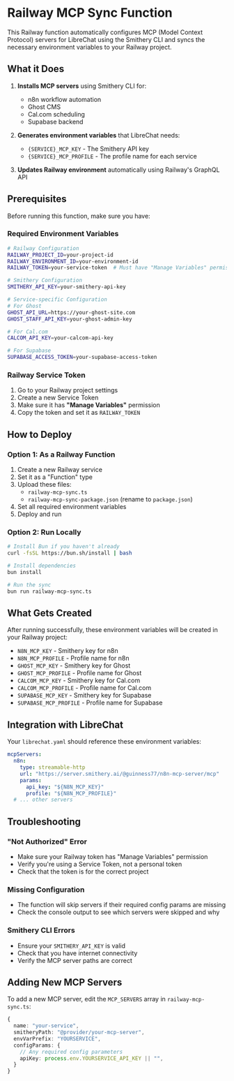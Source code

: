 # Railway MCP Sync Function

This Railway function automatically configures MCP (Model Context Protocol) servers for LibreChat using the Smithery CLI and syncs the necessary environment variables to your Railway project.

## What it Does

1. **Installs MCP servers** using Smithery CLI for:
   - n8n workflow automation
   - Ghost CMS
   - Cal.com scheduling
   - Supabase backend

2. **Generates environment variables** that LibreChat needs:
   - `{SERVICE}_MCP_KEY` - The Smithery API key
   - `{SERVICE}_MCP_PROFILE` - The profile name for each service

3. **Updates Railway environment** automatically using Railway's GraphQL API

## Prerequisites

Before running this function, make sure you have:

### Required Environment Variables

```bash
# Railway Configuration
RAILWAY_PROJECT_ID=your-project-id
RAILWAY_ENVIRONMENT_ID=your-environment-id
RAILWAY_TOKEN=your-service-token  # Must have "Manage Variables" permission

# Smithery Configuration
SMITHERY_API_KEY=your-smithery-api-key

# Service-specific Configuration
# For Ghost
GHOST_API_URL=https://your-ghost-site.com
GHOST_STAFF_API_KEY=your-ghost-admin-key

# For Cal.com
CALCOM_API_KEY=your-calcom-api-key

# For Supabase
SUPABASE_ACCESS_TOKEN=your-supabase-access-token
```

### Railway Service Token

1. Go to your Railway project settings
2. Create a new Service Token
3. Make sure it has **"Manage Variables"** permission
4. Copy the token and set it as `RAILWAY_TOKEN`

## How to Deploy

### Option 1: As a Railway Function

1. Create a new Railway service
2. Set it as a "Function" type
3. Upload these files:
   - `railway-mcp-sync.ts`
   - `railway-mcp-sync-package.json` (rename to `package.json`)
4. Set all required environment variables
5. Deploy and run

### Option 2: Run Locally

```bash
# Install Bun if you haven't already
curl -fsSL https://bun.sh/install | bash

# Install dependencies
bun install

# Run the sync
bun run railway-mcp-sync.ts
```

## What Gets Created

After running successfully, these environment variables will be created in your Railway project:

- `N8N_MCP_KEY` - Smithery key for n8n
- `N8N_MCP_PROFILE` - Profile name for n8n
- `GHOST_MCP_KEY` - Smithery key for Ghost
- `GHOST_MCP_PROFILE` - Profile name for Ghost
- `CALCOM_MCP_KEY` - Smithery key for Cal.com
- `CALCOM_MCP_PROFILE` - Profile name for Cal.com
- `SUPABASE_MCP_KEY` - Smithery key for Supabase
- `SUPABASE_MCP_PROFILE` - Profile name for Supabase

## Integration with LibreChat

Your `librechat.yaml` should reference these environment variables:

```yaml
mcpServers:
  n8n:
    type: streamable-http
    url: "https://server.smithery.ai/@guinness77/n8n-mcp-server/mcp"
    params:
      api_key: "${N8N_MCP_KEY}"
      profile: "${N8N_MCP_PROFILE}"
  # ... other servers
```

## Troubleshooting

### "Not Authorized" Error
- Make sure your Railway token has "Manage Variables" permission
- Verify you're using a Service Token, not a personal token
- Check that the token is for the correct project

### Missing Configuration
- The function will skip servers if their required config params are missing
- Check the console output to see which servers were skipped and why

### Smithery CLI Errors
- Ensure your `SMITHERY_API_KEY` is valid
- Check that you have internet connectivity
- Verify the MCP server paths are correct

## Adding New MCP Servers

To add a new MCP server, edit the `MCP_SERVERS` array in `railway-mcp-sync.ts`:

```typescript
{
  name: "your-service",
  smitheryPath: "@provider/your-mcp-server",
  envVarPrefix: "YOURSERVICE",
  configParams: {
    // Any required config parameters
    apiKey: process.env.YOURSERVICE_API_KEY || "",
  }
}
``` 